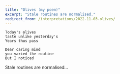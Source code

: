 ```yaml
---
title: "Olives (my poem)"
excerpt: "Stale routines are normalised."
redirect_from: /interpretations/2022-11-03-olives/
---
```


```
Today's olives
taste unlike yesterday's
Years thus pass

Dear caring mind
you varied the routine
But I noticed
```

Stale routines are normalised...
